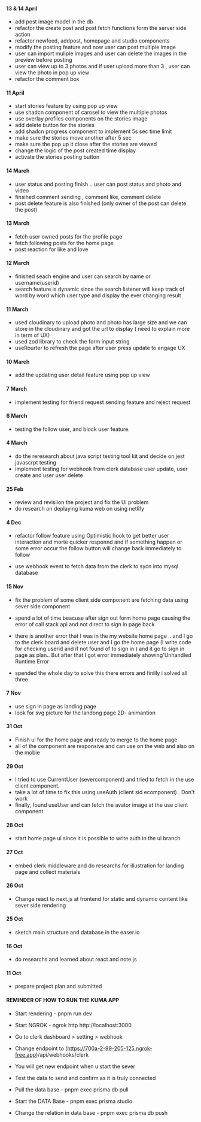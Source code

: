 #### 13 & 14 April

- add post image model in the db
- refactor the create post and post fetch functions form the server side action
- refactor newfeed, addpost, homepage and studio components
- modify the posting feature and now user can post multiple image
- user can import muliple images and user can delete the images in the preview before posting
- user can view up to 3 photos and if user upload more than 3 , user can view the photo in pop up view
- refactor the comment box

#### 11 April

- start stories feature by using pop up view
- use shadcn component of carosel to view the multiple photos
- use overlay profiles components on the stories image
- add delete button for the stories
- add shadcn progress component to implement 5s sec time limit
- make sure the stories move another after 5 sec
- make sure the pop up it close after the stories are viewed
- change the logic of the post created time display
- activate the stories posting button

#### 14 March

- user status and posting finish .. user can post status and photo and video
- finsihed comment sending , comment like, comment delete
- post delete feature is also finished (only owner of the post can delete the post)

#### 13 March

- fetch user owned posts for the profile page
- fetch following posts for the home page
- post reaction for like and love

#### 12 March

- finished seach engine and user can search by name or username(userid)
- search feature is dynamic since the search listener will keep track of word by word which user type and display the ever changing result

#### 11 March

- used cloudinary to upload photo and photo has large size and we can store in the cloudinary and got the url to display ( need to explain more in term of UX)
- used zod library to check the form input string
- useRourter to refresh the page after user press update to engage UX

#### 10 March

- add the updating user detail feature using pop up view

#### 7 March

- implement testing for friend request sending feature and reject request

#### 6 March

- testing the follow user, and block user feature.

#### 4 March

- do the reresearch about java script testing tool kit and decide on jest javascrpt testing
- implement testing for webhook from clerk database user update, user create and user user delete

#### 25 Feb

- review and revisiion the project and fix the UI problem
- do research on deplaying kuma web on using netlify

#### 4 Dec

- refactor follow feature using Optimistic hook to get better user interaction and morte quicker responnd and if something happen or some error occur the follow button will change back immediately to follow

- use webhook event to fetch data from the clerk to sycn into mysql database

#### 15 Nov

- fix the problem of some client side component are fetching data using sever side component

- spend a lot of time beacuse after sign out form home page causing the error of call stack api and not direct to sign in page back

- there is another error that I was in the my website home page .. and I go to the clerk board and delete user and I go the home page (I write code for checking userid and if not found of to sign in ) and it go to sign in page as plan.. But after that I got error immediately showing'Unhandled Runtime Error

- spended the whole day to solve this there errors and finilly i solved all three

#### 7 Nov

- use sign in page as landing page
- look for svg picture for the landong page 2D- animantion

#### 31 Oct

- Finish ui for the home page and ready to merge to the home page
- all of the component are responsive and can use on the web and also on the mobie

#### 29 Oct

- I tried to use CurrentUser (severcomponent) and tried to fetch in the use client component.
- take a lot of time to fix this using useAuth (client sid ecomponent) . Don't work
- finally, found useUser and can fetch the avator image at the use client component

#### 28 Oct

- start home page ui since it is possible to write auth in the ui branch

#### 27 Oct

- embed clerk middleware and do researchs for illustration for landing page and collect materials

#### 26 Oct

- Change react to next.js at frontend for static and dynamic content like sever side rendering

#### 25 Oct

- sketch main structure and database in the easer.io

#### 16 Oct

- do researchs and learned about react and note.js

#### 11 Oct

- prepare project plan and submitted

#### REMINDER OF HOW TO RUN THE KUMA APP

- Start rendering - pnpm run dev

- Start NGROK - ngrok http http://localhost:3000

- Go to clerk dashboard > setting > webhook

- Change endpoint to (https://700a-2-99-205-125.ngrok-free.app)/api/webhooks/clerk

- You will get new endpoint when u start the sever

- Test the data to send and confirm as it is truly connected

- Pull the data base - pnpm exec prisma db pull

- Start the DATA Base - pnpm exec prisma studio

- Change the relation in data base - pnpm exec prisma db push
